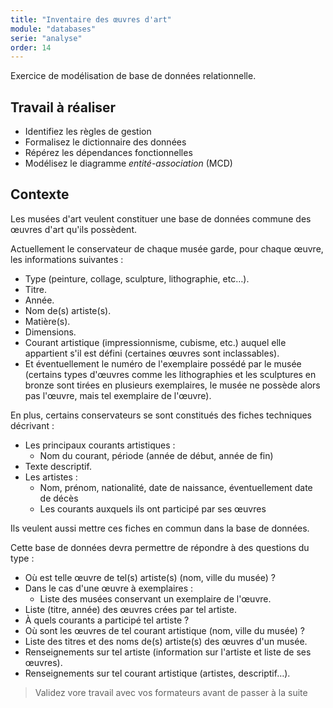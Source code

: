 ```yaml
---
title: "Inventaire des œuvres d'art"
module: "databases"
serie: "analyse"
order: 14
---
```


Exercice de modélisation de base de données relationnelle.

## Travail à réaliser

- Identifiez les règles de gestion
- Formalisez le dictionnaire des données
- Répérez les dépendances fonctionnelles
- Modélisez le diagramme *entité-association* (MCD)

## Contexte 

Les musées d'art veulent constituer une base de données commune des œuvres d'art qu'ils possèdent. 

Actuellement le conservateur de chaque musée garde, pour chaque œuvre, les informations suivantes : 
-	Type (peinture, collage, sculpture, lithographie, etc…).
-	Titre.
-	Année.
-	Nom de(s) artiste(s).
-	Matière(s).
-	Dimensions.
-	Courant artistique (impressionnisme, cubisme, etc.) auquel elle appartient s'il est défini (certaines œuvres sont inclassables).
-	Et éventuellement le numéro de l'exemplaire possédé par le musée (certains types d'œuvres comme les lithographies et les sculptures en bronze sont tirées en plusieurs exemplaires, le musée ne possède alors pas l'œuvre, mais tel exemplaire de l'œuvre). 

En plus, certains conservateurs se sont constitués des fiches techniques décrivant : 

- Les principaux courants artistiques : 
    - Nom du courant, période (année de début, année de fin)
- Texte descriptif.
- Les artistes : 
    - Nom, prénom, nationalité, date de naissance, éventuellement date de décès
    - Les courants auxquels ils ont participé par ses œuvres


Ils veulent aussi mettre ces fiches en commun dans la base de données. 

Cette base de données devra permettre de répondre à des questions du type : 

- Où est telle œuvre de tel(s) artiste(s) (nom, ville du musée) ? 
- Dans le cas d'une œuvre à exemplaires : 
    - Liste des musées conservant un exemplaire de l'œuvre.
- Liste (titre, année) des œuvres crées par tel artiste. 
- À quels courants a participé tel artiste ? 
- Où sont les œuvres de tel courant artistique (nom, ville du musée) ? 
- Liste des titres et des noms de(s) artiste(s) des œuvres d'un musée.
- Renseignements sur tel artiste (information sur l'artiste et liste de ses œuvres).
- Renseignements sur tel courant artistique (artistes, descriptif…). 


> Validez vore travail avec vos formateurs avant de passer à la suite
